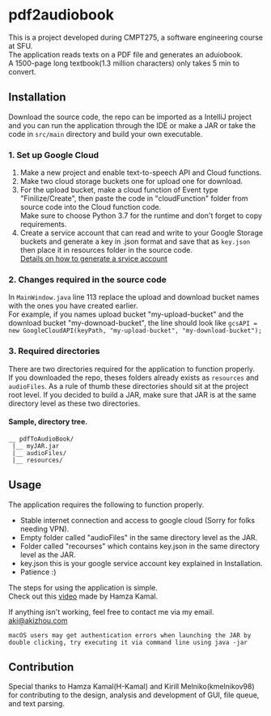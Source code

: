 # pdf2audiobook
This is a project developed during CMPT275, a software engineering course at SFU.<br>
The application reads texts on a PDF file and generates an aduiobook.<br>
A 1500-page long textbook(1.3 million characters) only takes 5 min to convert.

## Installation
Download the source code, the repo can be imported as a IntelliJ project and you can run the application through the IDE or make a JAR or take the code in `src/main` directory and build your own executable.

### 1. Set up Google Cloud
1. Make a new project and enable text-to-speech API and Cloud functions.
2. Make two cloud storage buckets one for upload one for download.
3. For the upload bucket, make a cloud function of Event type "Finilize/Create", then paste the code in "cloudFunction" folder from source code into the Cloud function code.<br>
Make sure to choose Python 3.7 for the runtime and don't forget to copy requirements.
4. Create a service account that can read and write to your Google Storage buckets and generate a key in .json format and save that as `key.json` then place it in resources folder in the source code.<br>
[Details on how to generate a srvice account](https://cloud.google.com/iam/docs/creating-managing-service-accounts#iam-service-accounts-create-console)
### 2. Changes required in the source code
In `MainWindow.java` line 113 replace the upload and download bucket names with the ones you have created earlier.<br>
For example, if you names upload bucket "my-upload-bucket" and the download bucket "my-downoad-bucket", the line should look like `gcsAPI = new GoogleCloudAPI(keyPath, "my-upload-bucket", "my-download-bucket");`

### 3. Required directories
There are two directories required for the application to function properly.<br>
If you downloaded the repo, theses folders already exists as `resources` and `audioFiles`.
As a rule of thumb these directories should sit at the project root level.
If you decided to build a JAR, make sure that JAR is at the same directory level as these two directories.<br>
#### Sample, directory tree.
```
__ pdfToAudioBook/
 |__ myJAR.jar
 |__ audioFiles/
 |__ resources/
```

## Usage
The application requires the following to function properly.
* Stable internet connection and access to google cloud (Sorry for folks needing VPN).
* Empty folder called "audioFiles" in the same directory level as the JAR.
* Folder called "recourses" which contains key.json in the same directory level as the JAR.
* key.json this is your google service account key explained in Installation.
* Patience :)

The steps for using the application is simple. <br/>
Check out this [video](https://www.youtube.com/watch?v=Nhq4IrdsqME&feature=youtu.be) made by Hamza Kamal.

If anything isn't working, feel free to contact me via my email. aki@akizhou.com
```
macOS users may get authentication errors when launching the JAR by double clicking, try executing it via command line using java -jar
```

## Contribution
Special thanks to Hamza Kamal(H-Kamal) and Kirill Melniko(kmelnikov98) for contributing to the design, analysis and development of GUI, file queue, and text parsing.
